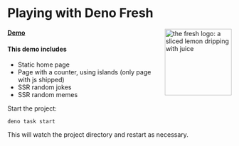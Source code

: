 # Playing with Deno Fresh

<img align="right" src="https://raw.githubusercontent.com/denoland/fresh/main/www/static/logo.svg" height="150px" alt="the fresh logo: a sliced lemon dripping with juice">

[**Demo**](https://abdulwahabone-deno-fresh.deno.dev/)
#### This demo includes
- Static home page
- Page with a counter, using islands (only page with js shipped)
- SSR random jokes
- SSR random memes

Start the project:
```
deno task start
```
This will watch the project directory and restart as necessary.